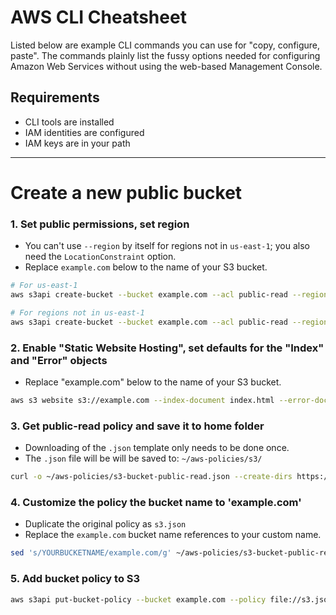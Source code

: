 # AWS CLI Cheatsheet
Listed below are example CLI commands you can use for "copy, configure, paste". The commands plainly list the fussy options needed for configuring Amazon Web Services without using the web-based Management Console.

## Requirements
 * CLI tools are installed
 * IAM identities are configured
 * IAM keys are in your path

---
# Create a new public bucket

### 1. Set public permissions, set region
  * You can't use `--region` by itself for regions not in `us-east-1`; you also need the `LocationConstraint` option.
  * Replace `example.com` below to the name of your S3 bucket.
  ```bash
  # For us-east-1
  aws s3api create-bucket --bucket example.com --acl public-read --region us-east-1

  # For regions not in us-east-1
  aws s3api create-bucket --bucket example.com --acl public-read --region us-west-1 --create-bucket-configuration LocationConstraint=us-west-1
  ```

### 2. Enable "Static Website Hosting", set defaults for the "Index" and "Error" objects
  * Replace "example.com" below to the name of your S3 bucket.
```bash
aws s3 website s3://example.com --index-document index.html --error-document index.html
```

### 3. Get public-read policy and save it to home folder
  * Downloading of the `.json` template only needs to be done once.
  * The `.json` file will be will be saved to: `~/aws-policies/s3/`
```bash
curl -o ~/aws-policies/s3-bucket-public-read.json --create-dirs https://raw.githubusercontent.com/spiritphyz/aws-policies/master/s3/s3-bucket-public-read.json
```

### 4. Customize the policy the bucket name to 'example.com'
  * Duplicate the original policy as `s3.json`
  * Replace the `example.com` bucket name references to your custom name.
```bash
sed 's/YOURBUCKETNAME/example.com/g' ~/aws-policies/s3-bucket-public-read.json > s3.json
```

### 5. Add bucket policy to S3
```bash
aws s3api put-bucket-policy --bucket example.com --policy file://s3.json
```
